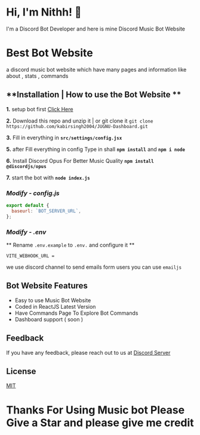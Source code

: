 # Hi, I'm Nithh! 👋

I'm a Discord Bot Developer and here is mine Discord Music Bot Website

# Best Bot Website

a discord music bot website which have many pages and information like about , stats , commands

## **Installation | How to use the Bot Website **

**1.** setup bot first [Click Here](https://github.com/kabirsingh2004/JUGNU-MUSIC/blob/main/README.md)

**2.** Download this repo and unzip it | or git clone it `git clone https://github.com/kabirsingh2004/JUGNU-Dashboard.git`

**3.** Fill in everything in **`src/settings/config.jsx`**

**5.** after Fill everything in config Type in shall **`npm install`** and **`npm i node`**

**6.** Install Discord Opus For Better Music Quality **`npm install @discordjs/opus`**

**7.** start the bot with **`node index.js`**

### _Modify - config.js_

```javascript
export default {
  baseurl: `BOT_SERVER_URL`,
};
```

### _Modify - .env_

** Rename `.env.example` to `.env.` and configure it **

```env
VITE_WEBHOOK_URL =
```

we use discord channel to send emails form users you can use `emailjs`

## Bot Website Features

- Easy to use Music Bot Website
- Coded in ReactJS Latest Version
- Have Commands Page To Explore Bot Commands
- Dashboard support ( soon )

## Feedback

If you have any feedback, please reach out to us at [Discord Server](https://discord.gg/FuKfAREn9f)

## License

[MIT](https://choosealicense.com/licenses/mit/)

# Thanks For Using Music bot Please Give a Star and please give me credit